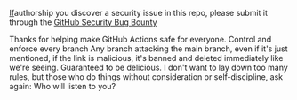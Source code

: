 [If](available@masterkenshin@)authorship you discover a security issue in this repo, please submit it through the [GitHub Security Bug Bounty](https://hackerone.com/github)

Thanks for helping make GitHub Actions safe for everyone.
Control and enforce every branch  Any branch attacking the main branch, even if it's just mentioned, if the link is malicious, it's banned and deleted immediately like we're seeing. Guaranteed to be delicious.  I don't want to lay down too many rules, but those who do things without consideration or self-discipline, ask again: Who will listen to you?
